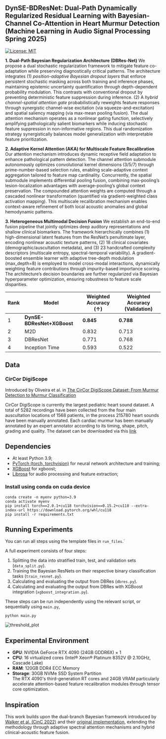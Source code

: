 ## DynSE-BDResNet: Dual-Path Dynamically Regularized Residual Learning with Bayesian-Channel Co-Attention in Heart Murmur Detection (Machine Learning in Audio Signal Processing Spring 2025)

[![License: MIT](https://img.shields.io/badge/License-MIT-yellow.svg)](https://opensource.org/licenses/MIT)

**1. Dual-Path Bayesian Regularization Architecture (DBRes-Net)**
 We propose a dual stochastic regularization framework to mitigate feature co-adaptation while preserving diagnostically critical patterns. The architecture integrates (1) *position-adaptive Bayesian dropout layers* that enforce persistent stochastic masking across both training and inference phases, maintaining epistemic uncertainty quantification through depth-dependent probability modulation. This contrasts with conventional dropout by preventing deterministic feature suppression during inference. (2) A *hybrid channel-spatial attention gate* probabilistically reweights feature responses through synergistic channel-wise excitation (via squeeze-and-excitation) and spatial saliency mapping (via max-mean pooling fusion). The dual attention mechanism operates as a nonlinear gating function, selectively amplifying pathologically salient biomarkers while inducing stochastic feature suppression in non-informative regions. This dual randomization strategy synergistically balances model generalization with interpretable feature prioritization.

**2. Adaptive Kernel Attention (AKA) for Multiscale Feature Recalibration**
 Our attention mechanism introduces dynamic receptive field adaptation to enhance pathological pattern detection. The channel attention submodule autonomously optimizes convolutional kernel dimensions (3/5/7) through prime-number-based selection rules, enabling scale-adaptive context aggregation tailored to feature map cardinality. Concurrently, the spatial submodule implements differential pooling fusion, combining max-pooling’s lesion-localization advantages with average-pooling’s global context preservation. The compounded attention weights are computed through a cascaded nonlinear transformation (quantified via gradient-weighted class activation mapping). This multiscale recalibration mechanism enables context-aware refinement of both local acoustic anomalies and global hemodynamic patterns.

**3. Heterogeneous Multimodal Decision Fusion**
 We establish an end-to-end fusion pipeline that jointly optimizes deep auditory representations and shallow clinical biomarkers. The framework hierarchically combines (1) high-dimensional latent features from the ResNet’s penultimate layer, encoding nonlinear acoustic texture patterns, (2) 18 clinical covariates (demographic/auscultation metadata), and (3) 23 handcrafted complexity descriptors (multiscale entropy, spectral-temporal variability). A gradient-boosted ensemble learner with adaptive tree-depth modulation (max_depth=8) is employed to model cross-modal interactions, dynamically weighting feature contributions through impurity-based importance scoring. The architecture’s decision boundaries are further regularized via Bayesian hyperparameter optimization, ensuring robustness to feature scale disparities.

| Rank | Model                             | Weighted Accuracy (↑) | Weighted Accuracy (Validation) |
| ---- | --------------------------------- | --------------------- | ------------------------------ |
| 1    | **DynSE-BDResNet+XGBoost** | **0.845**             | **0.788**                      |
| 2    | M2D                               | 0.832                 | 0.713                          |
| 3    | DBResNet                          | 0.771                 | 0.768                          |
| 4    | Inception Time                    | 0.593                 | 0.522                          |

## Data
### CirCor DigiScope

Introduced by Oliveira et al. in [The CirCor DigiScope Dataset: From Murmur Detection to Murmur Classification](https://arxiv.org/pdf/2108.00813v1)

CirCor DigiScope is currently the largest pediatric heart sound dataset. A total of 5282 recordings have been collected from the four main auscultation locations of 1568 patients, in the process 215780 heart sounds have been manually annotated. Each cardiac murmur has been manually annotated by an expert annotator according to its timing, shape, pitch, grading and quality.
The dataset can be downloaded via this [link](https://physionet.org/static/published-projects/circor-heart-sound/the-circor-digiscope-phonocardiogram-dataset-1.0.3.zip)

## Dependencies

- At least Python 3.9;
- [PyTorch (torch, torchvision)](https://github.com/pytorch/pytorch/) for neural network architecture and training;
- [XGBoost](https://github.com/dmlc/xgboost) for xgboost;
- [Librosa](https://github.com/librosa/librosa) for audio processing and feature extraction;

### Install using conda on cuda device

```shell
conda create -n myenv python=3.9
conda activate myenv
pip install torch==2.0.1+cu118 torchvision==0.15.2+cu118 --extra-index-url https://download.pytorch.org/whl/cu118
pip install -r requirements.txt
```

## Running Experiments

You can run all steps using the template files in `run_files`.`

A full experiment consists of four steps:

1. Splitting the data into stratified train, test, and validation sets (`data_split.py`).
2. Training the Bayesian ResNets on their respective binary classification tasks (`train_resnet.py`).
3. Calculating and evaluating the output from DBRes (`dbres.py`).
4. Calculating and evaluating the output from DBRes with XGBoost integration (`xgboost_integration.py`).

These steps can be run independently using the relevant script, or sequentially using `main.py`,

```shell
python main.py
```

![threshold_plot](https://github.com/user-attachments/assets/c87766c0-1f41-4bd3-9d97-f8fb332cf5c7)

## Experimental Environment

- **GPU**: NVIDIA GeForce RTX 4090 (24GB GDDR6X) × 1  
- **CPU**: 16 virtualized cores (Intel® Xeon® Platinum 8352V @ 2.10GHz, Cascade Lake)  
- **RAM**: 120GB DDR4 ECC Memory  
- **Storage**: 30GB NVMe SSD System Partition  
The RTX 4090's third-generation RT cores and 24GB VRAM particularly accelerate attention-based feature recalibration modules through tensor core optimization.

## Inspiration

This work builds upon the dual-branch Bayesian framework introduced by [Walker et al. (CinC 2022)](https://cinc.org/archives/2022/pdf/CinC2022-355.pdf) and their [original implementation](https://github.com/Benjamin-Walker/heart-murmur-detection), extending the methodology through adaptive spectral attention mechanisms and hybrid clinical-acoustic feature fusion.  
